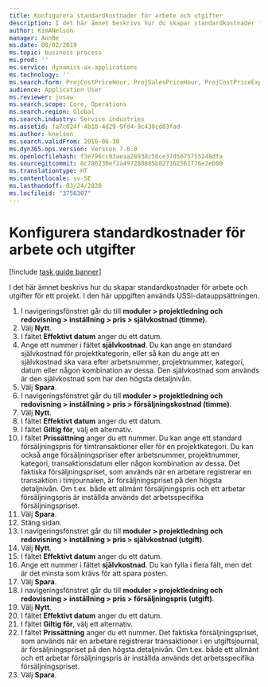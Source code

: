 ```yaml
---
title: Konfigurera standardkostnader för arbete och utgifter
description: I det här ämnet beskrivs hur du skapar standardkostnader för arbete och utgifter för ett projekt.
author: KimANelson
manager: AnnBe
ms.date: 08/02/2019
ms.topic: business-process
ms.prod: ''
ms.service: dynamics-ax-applications
ms.technology: ''
ms.search.form: ProjCostPriceHour, ProjSalesPriceHour, ProjCostPriceExpense, ProjSalesPriceCost
audience: Application User
ms.reviewer: josaw
ms.search.scope: Core, Operations
ms.search.region: Global
ms.search.industry: Service industries
ms.assetid: fa7c024f-4b18-4d29-9fd4-9c430cd83fad
ms.author: knelson
ms.search.validFrom: 2016-06-30
ms.dyn365.ops.version: Version 7.0.0
ms.openlocfilehash: f3e796cc03aeaa28938c56ce37d5075755248dfa
ms.sourcegitcommit: 8c786230ef2a497280885b827162561776e2eb00
ms.translationtype: HT
ms.contentlocale: sv-SE
ms.lasthandoff: 03/24/2020
ms.locfileid: "3756307"
---
```

# <a name="configure-standard-costs-for-labor-and-expenses"></a>Konfigurera standardkostnader för arbete och utgifter

[!include [task guide banner](../../includes/task-guide-banner.md)]

I det här ämnet beskrivs hur du skapar standardkostnader för arbete och utgifter för ett projekt. I den här uppgiften används USSI-datauppsättningen.

1. I navigeringsfönstret går du till **moduler > projektledning och redovisning > inställning > pris > självkostnad (timme)**.
2. Välj **Nytt**.
3. I fältet **Effektivt datum** anger du ett datum.
4. Ange ett nummer i fältet **självkostnad**. Du kan ange en standard självkostnad för projektkategorin, eller så kan du ange att en självkostnad ska vara efter arbetsnummer, projektnummer, kategori, datum eller någon kombination av dessa. Den självkostnad som används är den självkostnad som har den högsta detaljnivån.  
5. Välj **Spara**.
6. I navigeringsfönstret går du till **moduler > projektledning och redovisning > inställning > pris > försäljningskostnad (timme)**.
7. Välj **Nytt**.
8. I fältet **Effektivt datum** anger du ett datum.
9. I fältet **Giltig för**, välj ett alternativ.
10. I fältet **Prissättning** anger du ett nummer. Du kan ange ett standard försäljningspris för timtransaktioner eller för en projektkategori. Du kan också ange försäljningspriser efter arbetsnummer, projektnummer, kategori, transaktionsdatum eller någon kombination av dessa. Det faktiska försäljningspriset, som används när en arbetare registrerar en transaktion i timjournalen, är försäljningspriset på den högsta detaljnivån. Om t.ex. både ett allmänt försäljningspris och ett arbetar försäljningspris är inställda används det arbetsspecifika försäljningspriset.  
11. Välj **Spara**.
12. Stäng sidan.
13. I navigeringsfönstret går du till **moduler > projektledning och redovisning > inställning > pris > självkostnad (utgift)**.
14. Välj **Nytt**.
15. I fältet **Effektivt datum** anger du ett datum.
16. Ange ett nummer i fältet **självkostnad**. Du kan fylla i flera fält, men det är det minsta som krävs för att spara posten.  
17. Välj **Spara**.
18. I navigeringsfönstret går du till **moduler > projektledning och redovisning > inställning > pris > försäljningspris (utgift)**.
19. Välj **Nytt**.
20. I fältet **Effektivt datum** anger du ett datum.
21. I fältet **Giltig för**, välj ett alternativ.
22. I fältet **Prissättning** anger du ett nummer. Det faktiska försäljningspriset, som används när en arbetare registrerar transaktioner i en utgiftsjournal, är försäljningspriset på den högsta detaljnivån. Om t.ex. både ett allmänt och ett arbetar försäljningspris är inställda används det arbetsspecifika försäljningspriset.  
23. Välj **Spara**.

